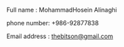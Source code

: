 Full name : MohammadHosein Alinaghi 

phone number: +986-92877838

Email address : thebitson@gmail.com 